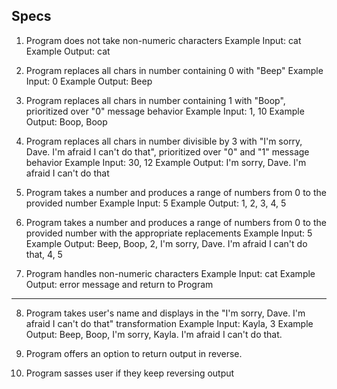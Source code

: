 ## Specs

1. Program does not take non-numeric characters
Example Input: cat
Example Output: cat

2. Program replaces all chars in number containing 0 with "Beep"
Example Input: 0
Example Output: Beep

3. Program replaces all chars in number containing 1 with "Boop", prioritized over "0" message behavior
Example Input: 1, 10
Example Output: Boop, Boop

4. Program replaces all chars in number divisible by 3 with "I'm sorry, Dave. I'm afraid I can't do that", prioritized over "0" and "1" message behavior
Example Input: 30, 12
Example Output: I'm sorry, Dave. I'm afraid I can't do that

5. Program takes a number and produces a range of numbers from 0 to the provided number
Example Input: 5
Example Output: 1, 2, 3, 4, 5

6. Program takes a number and produces a range of numbers from 0 to the provided number with the appropriate replacements
Example Input: 5
Example Output: Beep, Boop, 2, I'm sorry, Dave. I'm afraid I can't do that, 4, 5

7. Program handles non-numeric characters
Example Input: cat
Example Output: error message and return to Program


---
8. Program takes user's name and displays in the "I'm sorry, Dave. I'm afraid I can't do that" transformation
Example Input: Kayla, 3
Example Output: Beep, Boop, I'm sorry, Kayla. I'm afraid I can't do that.

9. Program offers an option to return output in reverse.

10. Program sasses user if they keep reversing output
